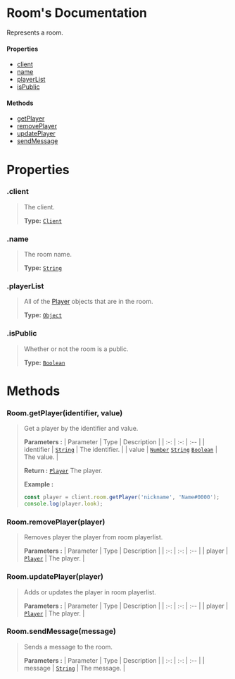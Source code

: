 # Room's Documentation
Represents a room.

#### Properties 
* [client](#client)
* [name](#name)
* [playerList](#playerList)
* [isPublic](#isPublic)
#### Methods 
* [getPlayer](#getPlayer)
* [removePlayer](#removePlayer)
* [updatePlayer](#updatePlayer)
* [sendMessage](#sendMessage)



# Properties 

### <a id=client></a>.client

>The client.
>
>**Type:**  [`Client`](Client.md)
### <a id=name></a>.name

>The room name.
>
>**Type:**  [`String`](https://developer.mozilla.org/en-US/docs/Web/JavaScript/Reference/Global_Objects/String)
### <a id=playerlist></a>.playerList

>All of the [Player](player.md) objects that are in the room.
>
>**Type:**  [`Object`](https://developer.mozilla.org/en-US/docs/Web/JavaScript/Reference/Global_Objects/Object)
### <a id=ispublic></a>.isPublic

>Whether or not the room is a public.
>
>**Type:**  [`Boolean`](https://developer.mozilla.org/en-US/docs/Web/JavaScript/Reference/Global_Objects/Boolean)


# Methods

### <a id=getplayer></a>Room.getPlayer(identifier, value)

>Get a player by the identifier and value.
>
>**Parameters :**
>| Parameter | Type | Description |
>| :-: | :-: | :-- |
>| identifier |  [`String`](https://developer.mozilla.org/en-US/docs/Web/JavaScript/Reference/Global_Objects/String) | The identifier. |
>| value |  [`Number`](https://developer.mozilla.org/en-US/docs/Web/JavaScript/Reference/Global_Objects/Number) [`String`](https://developer.mozilla.org/en-US/docs/Web/JavaScript/Reference/Global_Objects/String) [`Boolean`](https://developer.mozilla.org/en-US/docs/Web/JavaScript/Reference/Global_Objects/Boolean) | The value. |
>
>
> **Return :**  [`Player`](Player.md) The player.
>
> **Example :**
 >```js
>const player = client.room.getPlayer('nickname', 'Name#0000');
>console.log(player.look);
>```
### <a id=removeplayer></a>Room.removePlayer(player)

>Removes player the player from room playerlist.
>
>**Parameters :**
>| Parameter | Type | Description |
>| :-: | :-: | :-- |
>| player |  [`Player`](Player.md) | The player. |
>
### <a id=updateplayer></a>Room.updatePlayer(player)

>Adds or updates the player in room playerlist.
>
>**Parameters :**
>| Parameter | Type | Description |
>| :-: | :-: | :-- |
>| player |  [`Player`](Player.md) | The player. |
>
### <a id=sendmessage></a>Room.sendMessage(message)

>Sends a message to the room.
>
>**Parameters :**
>| Parameter | Type | Description |
>| :-: | :-: | :-- |
>| message |  [`String`](https://developer.mozilla.org/en-US/docs/Web/JavaScript/Reference/Global_Objects/String) | The message. |
>
